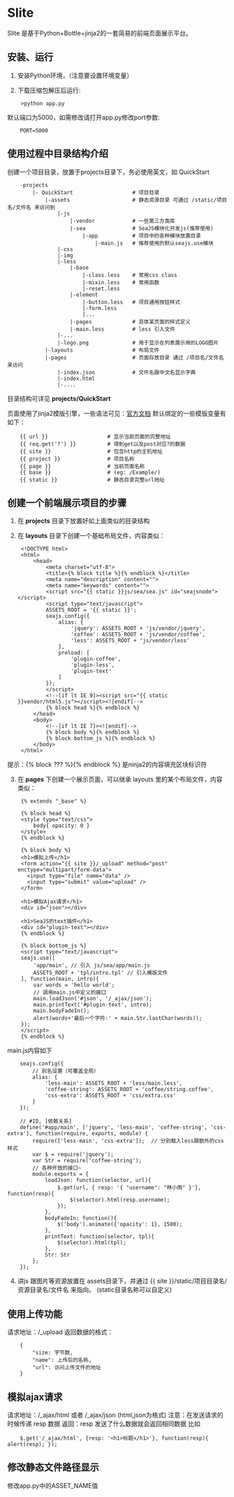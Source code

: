 Slite
===============
Slite 是基于Python+Bottle+jinja2的一套简易的前端页面展示平台。


安装、运行
---------------
1. 安装Python环境，（注意要设置环境变量）
2. 下载压缩包解压后运行:
		

		>python app.py

		
默认端口为5000，如需修改请打开app.py修改port参数:


		PORT=5000

		
使用过程中目录结构介绍
----------------------		
创建一个项目目录，放置于projects目录下，务必使用英文，如 QuickStart

		
		-projects
			|- QuickStart      				# 项目目录
				|-assets					# 静态资源目录 可通过 /static/项目名/文件名 来访问到
					|-js
						|-vendor			# 一些第三方类库
						|-sea				# SeaJS模块化开发js(推荐使用)
							|-app 			# 项目中的各种模块放置目录
								|-main.js 	# 推荐使用的默认seajs.use模块
					|-css
					|-img
					|-less
						|-base
							|-class.less 	# 常用css class
							|-mixin.less 	# 常用函数
							|-reset.less
						|-element
							|-button.less 	# 项目通用按钮样式
							|-form.less 
							|...
						|-pages 			# 具体某页面的样式定义
						|-main.less			# less 引入文件
					|-...
					|-logo.png				# 用于显示在列表展示用的LOGO图片
				|-layouts					# 布局文件
				|-pages						# 页面存放目录 通过 /项目名/文件名 来访问
					|-index.json			# 文件名跟中文名显示字典
					|-index.html		
					|-....


目录结构可详见 **projects/QuickStart**

页面使用了jinja2模版引擎，一些语法可见：[官方文档](http://jinja.pocoo.org/docs/templates/)
默认绑定的一些模版变量有如下：


		{{ url }}					# 显示当前页面的完整地址
		{{ req.get('?') }}			# 得到get以及post对应?的数据
		{{ site }}					# 包含http的主机地址
		{{ project }}				# 项目名称
		{{ page }}					# 当前页面名称
		{{ base }}  				# (eg: /Example/)
		{{ static }}  				# 静态目录完整url地址
		
		
		
创建一个前端展示项目的步骤
--------------------------
1. 在 **projects** 目录下放置好如上面类似的目录结构
2. 在 **layouts** 目录下创建一个基础布局文件，内容类似：

		<!DOCTYPE html>
		<html>
		    <head>
		        <meta charset="utf-8">
		        <title>{% block title %}{% endblock %}</title>
		        <meta name="description" content="">
		        <meta name="keywords" content="">
		        <script src="{{ static }}js/sea/sea.js" id="seajsnode"></script>
		        <script type="text/javascript">
		        ASSETS_ROOT = '{{ static }}';
		        seajs.config({
		            alias: {
		                'jquery': ASSETS_ROOT + 'js/vendor/jquery',
		                'coffee': ASSETS_ROOT + 'js/vendor/coffee',
		                'less': ASSETS_ROOT + 'js/vendor/less'
		            },
		            preload: [
		                'plugin-coffee',
		                'plugin-less',
		                'plugin-text'
		            ]
		        });
		        </script>
		        <!--[if lt IE 9]><script src="{{ static }}vendor/html5.js"></script><![endif]-->
		        {% block head %}{% endblock %}
		    </head>
		    <body>
		        <!--[if lt IE 7]><![endif]-->
		        {% block body %}{% endblock %}
		        {% block bottom_js %}{% endblock %}
		    </body>
		</html>

提示：{% block ??? %}{% endblock %} 是ninja2的内容填充区块标识符

3. 在 **pages** 下创建一个展示页面，可以继承 layouts 里的某个布局文件，内容类似：

		{% extends "_base" %}

		{% block head %}
		<style type="text/css">
			body{ opacity: 0 }
		</style>
		{% endblock %}

		{% block body %}
		<h1>模拟上传</h1>
		<form action="{{ site }}/_upload" method="post" enctype="multipart/form-data">
		  <input type="file" name="data" />
		  <input type="submit" value="upload" />
		</form>

		<h1>模拟Ajax请求</h1>
		<div id="json"></div>

		<h1>SeaJS的text插件</h1>
		<div id="plugin-text"></div>
		{% endblock %}

		{% block bottom_js %}
		<script type="text/javascript">
		seajs.use([
			'app/main', // 引入 js/sea/app/main.js
			ASSETS_ROOT + 'tpl/intro.tpl' // 引入模版文件
		], function(main, intro){
			var words = 'hello world';
			// 调用main.js中定义的接口
			main.loadJson('#json', '/_ajax/json');
			main.printText('#plugin-text', intro);
			main.bodyFadeIn();
			alert(words+'最后一个字符:' + main.Str.lastChar(words));
		});
		</script>
		{% endblock %}


main.js内容如下


		seajs.config({
			// 别名设置（可覆盖全局）
			alias: {
				'less-main': ASSETS_ROOT + 'less/main.less',
				'coffee-string': ASSETS_ROOT + 'coffee/string.coffee',
				'css-extra': ASSETS_ROOT + 'css/extra.css'
			}
		});

		// #ID, [依赖关系]
		define('#app/main', ['jquery', 'less-main', 'coffee-string', 'css-extra'], function(require, exports, module) {
			require(['less-main', 'css-extra']);  // 分别载入less跟额外的css样式
			var $ = require('jquery');
			var Str = require('coffee-string');
			// 各种开放的接口~
			module.exports = {
				loadJson: function(selector, url){
					$.get(url, { resp: '{ "username": "林小雨" }'}, function(resp){
						$(selector).html(resp.username);
					});
				},
				bodyFadeIn: function(){
					$('body').animate({'opacity': 1}, 1500);
				},
				printText: function(selector, tpl){
					$(selector).html(tpl);
				},
				Str: Str
			};
		});



4. 讲js 跟图片等资源放置在 assets目录下，并通过 {{ site }}/static/项目目录名/资源目录名/文件名 来指向。
(static目录名称可以自定义)

使用上传功能
------------
请求地址：/_upload
返回数据的格式：

        {
            "size: 字节数,
            "name": 上传后的名称,
            "url": 访问上传文件的地址
        }

模拟ajax请求
-----------
请求地址：/_ajax/html 或者 /_ajax/json (html,json为格式)
注意：在发送请求的时候传递 resp 数据
返回：resp 发送了什么数据就会返回相同数据
比如

        $.get('/_ajax/html', {resp: '<h1>标题</h1>'}, function(resp){ alert(resp); });

修改静态文件路径显示
--------------------
修改app.py中的ASSET_NAME值


